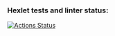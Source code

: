 ### Hexlet tests and linter status:
[![Actions Status](https://github.com/Andreyfaf/frontend-project-46/actions/workflows/hexlet-check.yml/badge.svg)](https://github.com/Andreyfaf/frontend-project-46/actions)
